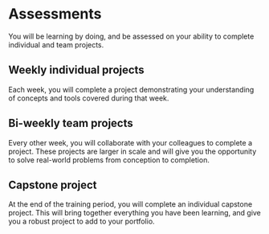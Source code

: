 # Assessments

You will be learning by doing, and be assessed on your ability to complete individual and team projects.

## Weekly individual projects
Each week, you will complete a project demonstrating your understanding of concepts and tools covered during that week.

## Bi-weekly team projects
Every other week, you will collaborate with your colleagues to complete a project. These projects are larger in scale and will give you the opportunity to solve real-world problems from conception to completion.

## Capstone project
At the end of the training period, you will complete an individual capstone project. This will bring together everything you have been learning, and give you a robust project to add to your portfolio. 
